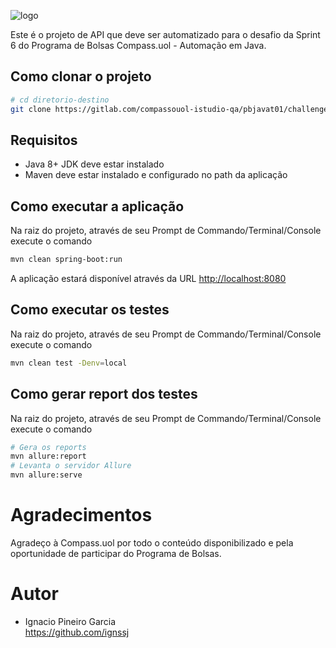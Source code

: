 ![logo](https://gitlab.com/personal1938/assets/-/raw/main/sprint3/Challenge_-_Sprint_6.png)

Este é o projeto de API que deve ser automatizado para o desafio da Sprint 6 do Programa de Bolsas Compass.uol - Automação em Java.

## Como clonar o projeto

```bash
# cd diretorio-destino
git clone https://gitlab.com/compassouol-istudio-qa/pbjavat01/challenges06/challengeignacio
```

##  Requisitos
 * Java 8+ JDK deve estar instalado
 * Maven deve estar instalado e configurado no path da aplicação
 
## Como executar a aplicação 

Na raiz do projeto, através de seu Prompt de Commando/Terminal/Console execute o comando 

```bash
mvn clean spring-boot:run
```

A aplicação estará disponível através da URL [http://localhost:8080](http://localhost:8080)

## Como executar os testes 

Na raiz do projeto, através de seu Prompt de Commando/Terminal/Console execute o comando 

```bash
mvn clean test -Denv=local
```

## Como gerar report dos testes

Na raiz do projeto, através de seu Prompt de Commando/Terminal/Console execute o comando 

```bash
# Gera os reports
mvn allure:report
# Levanta o servidor Allure
mvn allure:serve
```

# Agradecimentos
Agradeço à Compass.uol por todo o conteúdo disponibilizado e pela oportunidade de participar do Programa de Bolsas.

# Autor
 - Ignacio Pineiro Garcia  
https://github.com/ignssj
